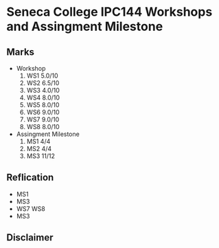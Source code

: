 # Seneca College IPC144 Workshops and Assingment Milestone

## Marks

- Workshop
  1. WS1  5.0/10
  2. WS2  6.5/10
  3. WS3  4.0/10
  4. WS4  8.0/10
  5. WS5  8.0/10
  6. WS6  9.0/10
  7. WS7  9.0/10
  8. WS8  8.0/10
- Assingment Milestone
  1. MS1   4/4
  2. MS2   4/4
  3. MS3  11/12

## Reflication

- MS1
- MS3
- WS7 WS8
- MS3

## Disclaimer

